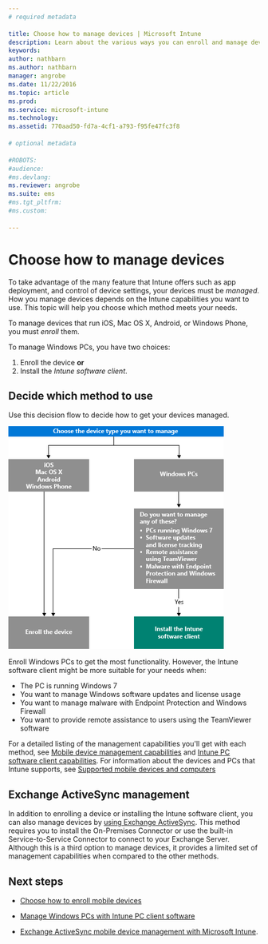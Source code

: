 ```yaml
---
# required metadata

title: Choose how to manage devices | Microsoft Intune
description: Learn about the various ways you can enroll and manage devices.
keywords:
author: nathbarn
ms.author: nathbarn
manager: angrobe
ms.date: 11/22/2016
ms.topic: article
ms.prod:
ms.service: microsoft-intune
ms.technology:
ms.assetid: 770aad50-fd7a-4cf1-a793-f95fe47fc3f8

# optional metadata

#ROBOTS:
#audience:
#ms.devlang:
ms.reviewer: angrobe
ms.suite: ems
#ms.tgt_pltfrm:
#ms.custom:

---
```


# Choose how to manage devices

To take advantage of the many feature that Intune offers such as app deployment, and control of device settings, your devices must be *managed*. How you manage devices depends on the Intune capabilities you want to use.
This topic will help you choose which method meets your needs.

To manage devices that run iOS, Mac OS X, Android, or Windows Phone, you must *enroll* them.

To manage Windows PCs, you have two choices:

1. Enroll the device **or**
2. Install the *Intune software client*.

## Decide which method to use
Use this decision flow to decide how to get your devices managed.

![Decision flow for how to get your devices managed.](./media/choose-manage-method.png)

Enroll Windows PCs to get the most functionality. However, the Intune software client might be more suitable for your needs when:

- The PC is running Windows 7
- You want to manage Windows software updates and license usage
- You want to manage malware with Endpoint Protection and Windows Firewall
- You want to provide remote assistance to users using the TeamViewer software


For a detailed listing of the management capabilities you'll get with each method, see [Mobile device management capabilities](mobile-device-management-capabilities-in-microsoft-intune.md) and [Intune PC software client capabilities](windows-pc-management-capabilities-in-microsoft-intune.md).
For information about the devices and PCs that Intune supports, see [Supported mobile devices and computers](/intune/get-started/supported-mobile-devices-and-computers)


## Exchange ActiveSync management
In addition to enrolling a device or installing the Intune software client, you can also manage devices by [using Exchange ActiveSync](/intune/deploy-use/mobile-device-management-with-exchange-activesync-and-microsoft-intune). This method requires you to install the On-Premises Connector or use the built-in Service-to-Service Connector to connect to your Exchange Server.
Although this is a third option to manage devices, it provides a limited set of management capabilities when compared to the other methods.


## Next steps

- [Choose how to enroll mobile devices](/intune/get-started/choose-how-to-enroll-devices1)
- [Manage Windows PCs with Intune PC client software](/intune/deploy-use/manage-windows-pcs-with-microsoft-intune)



- [Exchange ActiveSync mobile device management with Microsoft Intune](/intune/deploy-use/mobile-device-management-with-exchange-activesync-and-microsoft-intune).
